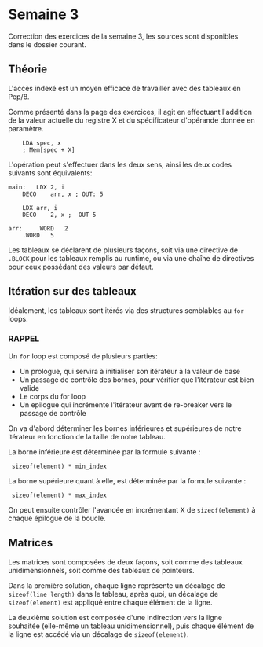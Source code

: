 # Semaine 3

Correction des exercices de la semaine 3, les sources sont disponibles dans le dossier courant.

## Théorie

L'accès indexé est un moyen efficace de travailler avec des tableaux en Pep/8.

Comme présenté dans la page des exercices, il agit en effectuant l'addition de la valeur actuelle du registre X et du spécificateur d'opérande donnée en paramètre.

~~~Pep-8
	LDA	spec, x
	; Mem[spec + X]
~~~

L'opération peut s'effectuer dans les deux sens, ainsi les deux codes suivants sont équivalents:

~~~Pep-8
main:	LDX	2, i
	DECO	arr, x ; OUT: 5

	LDX	arr, i
	DECO	2, x ;	OUT 5

arr:	.WORD	2
	.WORD	5
~~~

Les tableaux se déclarent de plusieurs façons, soit via une directive de `.BLOCK` pour les tableaux remplis au runtime, ou via une chaîne de directives pour ceux possédant des valeurs par défaut.

## Itération sur des tableaux

Idéalement, les tableaux sont itérés via des structures semblables au `for` loops.

### RAPPEL

Un `for` loop est composé de plusieurs parties:

* Un prologue, qui servira à initialiser son itérateur à la valeur de base
* Un passage de contrôle des bornes, pour vérifier que l'itérateur est bien valide
* Le corps du for loop
* Un epilogue qui incrémente l'itérateur avant de re-breaker vers le passage de contrôle

On va d'abord déterminer les bornes inférieures et supérieures de notre itérateur en fonction de la taille de notre tableau.

La borne inférieure est déterminée par la formule suivante :

` sizeof(element) * min_index`

La borne supérieure quant à elle, est déterminée par la formule suivante :

` sizeof(element) * max_index`

On peut ensuite contrôler l'avancée en incrémentant X de `sizeof(element)` à chaque épilogue de la boucle.

## Matrices

Les matrices sont composées de deux façons, soit comme des tableaux unidimensionnels, soit comme des tableaux de pointeurs.

Dans la première solution, chaque ligne représente un décalage de `sizeof(line length)` dans le tableau, après quoi, un décalage de `sizeof(element)` est appliqué entre chaque élément de la ligne.

La deuxième solution est composée d'une indirection vers la ligne souhaitée (elle-même un tableau unidimensionnel), puis chaque élément de la ligne est accédé via un décalage de `sizeof(element)`.
